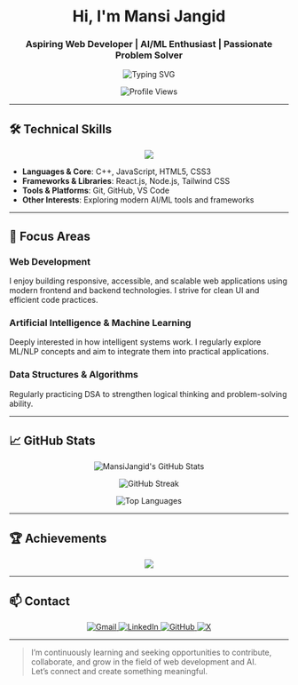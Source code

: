 <h1 align="center">Hi, I'm Mansi Jangid</h1>
<h3 align="center">Aspiring Web Developer | AI/ML Enthusiast | Passionate Problem Solver</h3>

<p align="center">
  <img src="https://readme-typing-svg.demolab.com?font=Fira+Code&weight=500&size=22&pause=1000&center=true&vCenter=true&width=435&lines=Web+Development+%7C+AI+%26+ML;Focused+on+Clean+Code+and+Problem+Solving;Driven+by+Curiosity+%26+Growth" alt="Typing SVG" />
</p>

<p align="center">
  <img src="https://komarev.com/ghpvc/?username=MansiJangid&label=Profile+Views&color=gray&style=flat" alt="Profile Views" />
</p>

---

## 🛠️ Technical Skills

<p align="center">
  <img src="https://skillicons.dev/icons?i=html,css,js,react,nodejs,tailwind,cpp,git,github" />
</p>

- **Languages & Core**: C++, JavaScript, HTML5, CSS3  
- **Frameworks & Libraries**: React.js, Node.js, Tailwind CSS  
- **Tools & Platforms**: Git, GitHub, VS Code  
- **Other Interests**: Exploring modern AI/ML tools and frameworks  

---

## 📌 Focus Areas

### Web Development
I enjoy building responsive, accessible, and scalable web applications using modern frontend and backend technologies. I strive for clean UI and efficient code practices.

### Artificial Intelligence & Machine Learning
Deeply interested in how intelligent systems work. I regularly explore ML/NLP concepts and aim to integrate them into practical applications.

### Data Structures & Algorithms
Regularly practicing DSA to strengthen logical thinking and problem-solving ability.

---

## 📈 GitHub Stats

<p align="center">
  <img src="https://github-readme-stats.vercel.app/api?username=MansiJangid&show_icons=true&theme=default&hide_title=true" alt="MansiJangid's GitHub Stats" />
</p>

<p align="center">
  <img src="https://github-readme-streak-stats.herokuapp.com?user=MansiJangid&theme=default" alt="GitHub Streak" />
</p>

<p align="center">
  <img src="https://github-readme-stats.vercel.app/api/top-langs/?username=MansiJangid&layout=compact&theme=default" alt="Top Languages" />
</p>

---

## 🏆 Achievements

<p align="center">
  <img src="https://github-profile-trophy.vercel.app/?username=MansiJangid&theme=flat&no-frame=true&margin-w=10" />
</p>

---

## 📫 Contact

<p align="center">
  <a href="mailto:mansi000025@gmail.com">
    <img src="https://img.shields.io/badge/Gmail-D14836?style=for-the-badge&logo=gmail&logoColor=white" alt="Gmail"/>
  </a>
  <a href="https://www.linkedin.com/in/mansi-b4533b203/">
    <img src="https://img.shields.io/badge/LinkedIn-0A66C2?style=for-the-badge&logo=linkedin&logoColor=white" alt="LinkedIn"/>
  </a>
  <a href="https://github.com/MansiJangid">
    <img src="https://img.shields.io/badge/GitHub-181717?style=for-the-badge&logo=github&logoColor=white" alt="GitHub"/>
  </a>
  <a href="https://x.com/0_Mansi_1">
    <img src="https://img.shields.io/badge/X-000000?style=for-the-badge&logo=twitter&logoColor=white" alt="X"/>
  </a>
</p>

---

> I’m continuously learning and seeking opportunities to contribute, collaborate, and grow in the field of web development and AI.  
> Let’s connect and create something meaningful.

